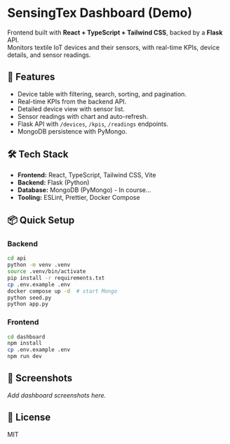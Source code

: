 # SensingTex Dashboard (Demo)

Frontend built with **React + TypeScript + Tailwind CSS**, backed by a **Flask** API.  
Monitors textile IoT devices and their sensors, with real-time KPIs, device details, and sensor readings.

## 🚀 Features
- Device table with filtering, search, sorting, and pagination.
- Real-time KPIs from the backend API.
- Detailed device view with sensor list.
- Sensor readings with chart and auto-refresh.
- Flask API with `/devices`, `/kpis`, `/readings` endpoints.
- MongoDB persistence with PyMongo.

## 🛠️ Tech Stack
- **Frontend:** React, TypeScript, Tailwind CSS, Vite
- **Backend:** Flask (Python)
- **Database:** MongoDB (PyMongo) - In course...
- **Tooling:** ESLint, Prettier, Docker Compose

## 📦 Quick Setup

### Backend
```bash
cd api
python -m venv .venv
source .venv/bin/activate
pip install -r requirements.txt
cp .env.example .env
docker compose up -d  # start Mongo
python seed.py
python app.py
```

### Frontend
```bash
cd dashboard
npm install
cp .env.example .env
npm run dev
```

## 📸 Screenshots
_Add dashboard screenshots here._

## 📄 License
MIT
